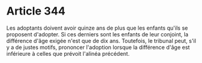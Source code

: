 # Article 344

Les adoptants doivent avoir quinze ans de plus que les enfants qu'ils se proposent d'adopter. Si ces derniers sont les enfants de leur conjoint, la différence d'âge exigée n'est que de dix ans.   Toutefois, le tribunal peut, s'il y a de justes motifs, prononcer l'adoption lorsque la différence d'âge est inférieure à celles que prévoit l'alinéa précédent.